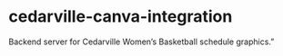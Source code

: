 # cedarville-canva-integration
Backend server for Cedarville Women’s Basketball schedule graphics.”
